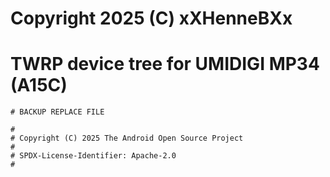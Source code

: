 # Copyright 2025 (C) xXHenneBXx

# TWRP device tree for UMIDIGI MP34 (A15C)

```
# BACKUP REPLACE FILE

#
# Copyright (C) 2025 The Android Open Source Project
#
# SPDX-License-Identifier: Apache-2.0
#
```
